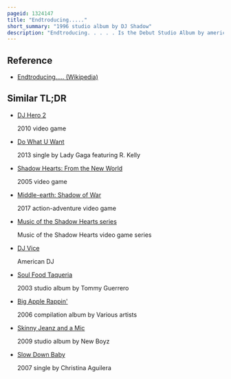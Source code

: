 ```yaml
---
pageid: 1324147
title: "Endtroducing....."
short_summary: "1996 studio album by DJ Shadow"
description: "Endtroducing. . . . . Is the Debut Studio Album by american Music Producer Dj Shadow, released on September 16, 1996, by Mo' Wax. It is an instrumental Hip-Hop Work almost entirely composed of Samples from Vinyl Records. Dj Shadow produced Endtroducing over two Years, using an Akai Mpc60 Sampler and little other Equipment. He edited and layered Samples to create new Tracks of varying Moods and Tempos."
---
```


## Reference

- [Endtroducing..... (Wikipedia)](https://en.wikipedia.org/?curid=1324147)

## Similar TL;DR

- [DJ Hero 2](/tldr/en/dj-hero-2)

  2010 video game

- [Do What U Want](/tldr/en/do-what-u-want)

  2013 single by Lady Gaga featuring R. Kelly

- [Shadow Hearts: From the New World](/tldr/en/shadow-hearts-from-the-new-world)

  2005 video game

- [Middle-earth: Shadow of War](/tldr/en/middle-earth-shadow-of-war)

  2017 action-adventure video game

- [Music of the Shadow Hearts series](/tldr/en/music-of-the-shadow-hearts-series)

  Music of the Shadow Hearts video game series

- [DJ Vice](/tldr/en/dj-vice)

  American DJ

- [Soul Food Taqueria](/tldr/en/soul-food-taqueria)

  2003 studio album by Tommy Guerrero

- [Big Apple Rappin'](/tldr/en/big-apple-rappin)

  2006 compilation album by Various artists

- [Skinny Jeanz and a Mic](/tldr/en/skinny-jeanz-and-a-mic)

  2009 studio album by New Boyz

- [Slow Down Baby](/tldr/en/slow-down-baby)

  2007 single by Christina Aguilera
